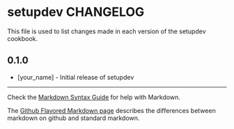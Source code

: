 setupdev CHANGELOG
==================

This file is used to list changes made in each version of the setupdev cookbook.

0.1.0
-----
- [your_name] - Initial release of setupdev

- - -
Check the [Markdown Syntax Guide](http://daringfireball.net/projects/markdown/syntax) for help with Markdown.

The [Github Flavored Markdown page](http://github.github.com/github-flavored-markdown/) describes the differences between markdown on github and standard markdown.
